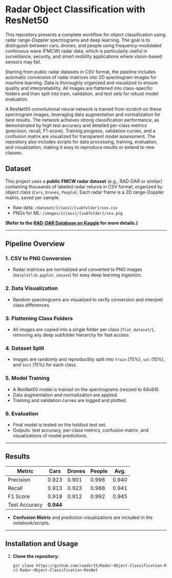 # Radar Object Classification with ResNet50

This repository presents a complete workflow for object classification using radar range-Doppler spectrograms and deep learning. The goal is to distinguish between cars, drones, and people using frequency-modulated continuous wave (FMCW) radar data, which is particularly useful in surveillance, security, and smart mobility applications where vision-based sensors may fail.

Starting from public radar datasets in CSV format, the pipeline includes automatic conversion of radar matrices into 2D spectrogram images for machine learning. Data is thoroughly organized and visualized to ensure quality and interpretability. All images are flattened into class-specific folders and then split into train, validation, and test sets for robust model evaluation.

A ResNet50 convolutional neural network is trained from scratch on these spectrogram images, leveraging data augmentation and normalization for best results. The network achieves strong classification performance, as demonstrated by high test accuracy and detailed per-class metrics (precision, recall, F1-score). Training progress, validation curves, and a confusion matrix are visualized for transparent model assessment. The repository also includes scripts for data processing, training, evaluation, and visualization, making it easy to reproduce results or extend to new classes.

## Dataset

This project uses a **public FMCW radar dataset** (e.g., RAD-DAR or similar) containing thousands of labeled radar returns in CSV format, organized by object class (`Cars`, `Drones`, `People`). Each radar frame is a 2D range-Doppler matrix, saved per sample.

- Raw data: `/dataset/[class]/[subfolder]/xxx.csv`
- PNGs for ML: `/images/[class]/[subfolder]/xxx.png`

**(Refer to the [RAD-DAR Database on Kaggle](https://www.kaggle.com/datasets/ignaciojeria/real-doppler-rad-dar-database) for more details.)**

---

## Pipeline Overview

### 1. **CSV to PNG Conversion**
- Radar matrices are normalized and converted to PNG images (`matplotlib.pyplot.imsave`) for easy deep learning ingestion.

### 2. **Data Visualization**
- Random spectrograms are visualized to verify conversion and interpret class differences.

### 3. **Flattening Class Folders**
- All images are copied into a single folder per class (`flat_dataset/`), removing any deep subfolder hierarchy for fast access.

### 4. **Dataset Split**
- Images are randomly and reproducibly split into `train` (70%), `val` (15%), and `test` (15%) for each class.

### 5. **Model Training**
- A ResNet50 model is trained on the spectrograms (resized to 64x64).
- Data augmentation and normalization are applied.
- Training and validation curves are logged and plotted.

### 6. **Evaluation**
- Final model is tested on the holdout test set.
- Outputs: test accuracy, per-class metrics, confusion matrix, and visualizations of model predictions.

---

## Results

| Metric         | Cars  | Drones | People | Avg.   |
|----------------|-------|--------|--------|--------|
| Precision      | 0.923 | 0.901  | 0.996  | 0.940  |
| Recall         | 0.913 | 0.923  | 0.988  | 0.941  |
| F1 Score       | 0.918 | 0.912  | 0.992  | 0.945  |
| Test Accuracy  |         **0.944**                 |

- **Confusion Matrix** and prediction visualizations are included in the notebook/scripts.

---

## Installation and Usage

1. **Clone the repository:**
    ```bash
    git clone https://github.com/raadsr15/Radar-Object-Classification-ResNet.git
    cd Radar-Object-Classification-ResNet
